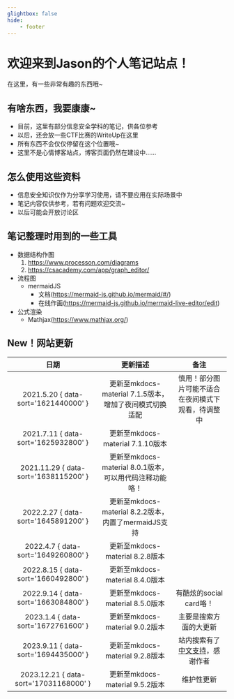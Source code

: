 ```yaml
---
glightbox: false
hide:
    - footer
---
```


# 欢迎来到Jason的个人笔记站点！

在这里，有一些非常有趣的东西哦~

## 有啥东西，我要康康~

-   目前，这里有部分信息安全学科的笔记，供各位参考
-   以后，还会放一些CTF比赛的WriteUp在这里
-   所有东西不会仅仅停留在这个位置哦~
-   这里不是心情博客站点，博客页面仍然在建设中……

## 怎么使用这些资料

-   信息安全知识仅作为分享学习使用，请不要应用在实际场景中
-   笔记内容仅供参考，若有问题欢迎交流~
-   以后可能会开放讨论区

## 笔记整理时用到的一些工具

-   数据结构作图
    1. https://www.processon.com/diagrams
    2. https://csacademy.com/app/graph_editor/
-   流程图
    -   mermaidJS
        -   文档(https://mermaid-js.github.io/mermaid/#/)
        -   在线作画(https://mermaid-js.github.io/mermaid-live-editor/edit)
-   公式渲染
    -   Mathjax(https://www.mathjax.org/)

## New！网站更新

|                   日期                   |                   更新描述                    |                                                          备注                                                           |
|:--------------------------------------:|:-----------------------------------------:|:---------------------------------------------------------------------------------------------------------------------:|
|  2021.5.20 { data-sort='1621440000' }  |  更新至mkdocs-material 7.1.5版本，增加了夜间模式切换适配   |                                               慎用！部分图片可能不适合在夜间模式下观看，待调整中                                               |
|  2021.7.11 { data-sort='1625932800' }  |        更新至mkdocs-material 7.1.10版本        |                                                                                                                       |
| 2021.11.29 { data-sort='1638115200' }  |  更新至mkdocs-material 8.0.1版本，可以用代码注释功能咯！   |                                                                                                                       |
|  2022.2.27 { data-sort='1645891200' }  | 更新至mkdocs-material 8.2.2版本，内置了mermaidJS支持 |                                                                                                                       |
|  2022.4.7 { data-sort='1649260800' }   |        更新至mkdocs-material 8.2.8版本         |                                                                                                                       |
|  2022.8.15 { data-sort='1660492800' }  |        更新至mkdocs-material 8.4.0版本         |                                                                                                                       |
|  2022.9.14 { data-sort='1663084800' }  |        更新至mkdocs-material 8.5.0版本         |                                                   有酷炫的social card咯！                                                   |
|  2023.1.4 { data-sort='1672761600' }   |        更新至mkdocs-material 9.0.2版本         |                                                      主要是搜索方面的大更新                                                      |
|  2023.9.11 { data-sort='1694435000' }  |        更新至mkdocs-material 9.2.8版本         | 站内搜索有了[中文支持](https://squidfunk.github.io/mkdocs-material/setup/setting-up-site-search/#chinese-language-support)，感谢作者 |
| 2023.12.21 { data-sort='17031168000' } |        更新至mkdocs-material 9.5.2版本         |                                                         维护性更新                                                         |
